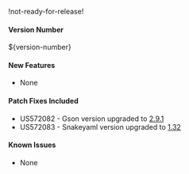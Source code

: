 !not-ready-for-release!

#### Version Number
${version-number}

#### New Features
- None

#### Patch Fixes Included
- US572082 - Gson version upgraded to [2.9.1](https://github.com/google/gson/releases/tag/gson-parent-2.9.1)
- US572083 - Snakeyaml version upgraded to [1.32](https://bitbucket.org/snakeyaml/snakeyaml/wiki/Changes)

#### Known Issues
- None
